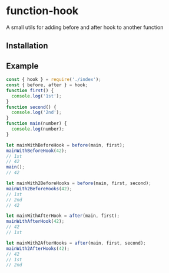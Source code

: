 # function-hook

A small utils for adding before and after hook to another function

## Installation

## Example

```js
const { hook } = require('./index');
const { before, after } = hook;
function first() {
  console.log('1st');
}
function second() {
  console.log('2nd');
}
function main(number) {
  console.log(number);
}

let mainWithBeforeHook = before(main, first);
mainWithBeforeHook(42);
// 1st
// 42
main();
// 42

let mainWith2BeforeHooks = before(main, first, second);
mainWith2BeforeHooks(42);
// 1st
// 2nd
// 42

let mainWithAfterHook = after(main, first);
mainWithAfterHook(42);
// 42
// 1st

let mainWith2AfterHooks = after(main, first, second);
mainWith2AfterHooks(42);
// 42
// 1st
// 2nd
```
